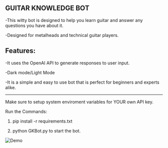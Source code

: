 GUITAR KNOWLEDGE BOT
------------------------------------------------------------------------------------------------
-This witty bot is designed to help you learn guitar and answer any questions you have about it.

-Designed for metalheads and technical guitar players.

Features:
------------------------------------------------------------------------------------------------
-It uses the OpenAI API to generate responses to user input.

-Dark mode/Light Mode

-It is a simple and easy to use bot that is perfect for beginners and experts alike.

------------------------------------------------------------------------------------------------
Make sure to setup system enviroment variables for YOUR own API key.

Run the Commands:

1. pip install -r requirements.txt

2. python GKBot.py to start the bot.

![Demo](https://github.com/user-attachments/assets/444c88e8-f6c8-4285-9c54-a68a519e5b65)
